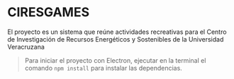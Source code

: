 # CIRESGAMES
El proyecto es un sistema que reúne actividades recreativas para el Centro de Investigación de Recursos Energéticos y Sostenibles de la Universidad Veracruzana
>Para iniciar el proyecto con Electron, ejecutar en la terminal el comando `npm install` para instalar las dependencias.